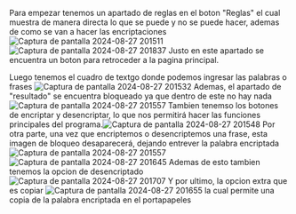Para empezar tenemos un apartado de reglas en el boton "Reglas" el cual muestra de manera directa lo que se puede y no se puede hacer, ademas de como se van a hacer las encriptaciones
![Captura de pantalla 2024-08-27 201511](https://github.com/user-attachments/assets/4be162e1-c005-44a8-8199-efb0ef7f0490)
![Captura de pantalla 2024-08-27 201837](https://github.com/user-attachments/assets/5556b331-f11d-449c-b66a-18e1de678b49)
Justo en este apartado se encuentra un boton para retroceder a la pagina principal.

Luego tenemos el cuadro de textgo donde podemos ingresar las palabras o frases ![Captura de pantalla 2024-08-27 201532](https://github.com/user-attachments/assets/09e1467a-bfd2-408b-8ca3-c274a18ba84e) Ademas, el apartado de "resultado" se encuentra bloqueado 
ya que dentro de este no hay nada  ![Captura de pantalla 2024-08-27 201557](https://github.com/user-attachments/assets/f05c7b00-1062-46f2-9134-c5c00299d47f)
Tambien tenemso los botones de encriptar y desencriptar, lo que nos permitirá  hacer las funciones principales del programa.![Captura de pantalla 2024-08-27 201548](https://github.com/user-attachments/assets/76f2f7d6-aa1f-46ee-aa8b-78834616f414)
Por otra parte, una vez que encriptemos o desencriptemos una frase, esta imagen de bloqueo desaparecerá, dejando entrever la palabra encriptada ![Captura de pantalla 2024-08-27 201557](https://github.com/user-attachments/assets/02f43e6d-f0ec-44f7-ba51-29c385fd5534)
![Captura de pantalla 2024-08-27 201645](https://github.com/user-attachments/assets/40b0012e-4e30-41a3-80f8-57b5fc92a2cc) 
Ademas de esto tambien tenemos la opcion de desencriptado ![Captura de pantalla 2024-08-27 201707](https://github.com/user-attachments/assets/853433c3-ff56-4c96-9ae1-79f47817f9a2)
Y por ultimo, la opcion extra que es copiar ![Captura de pantalla 2024-08-27 201655](https://github.com/user-attachments/assets/ec85050c-f07a-4517-9e94-18da02e35686) la cual permite una copia de la palabra encriptada en el portapapeles






